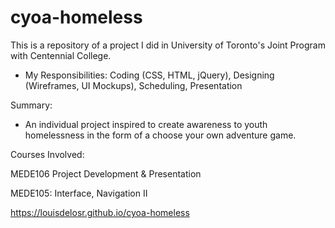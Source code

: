 # cyoa-homeless

This is a repository of a project I did in University of Toronto's Joint Program with Centennial College.

- My Responsibilities: Coding (CSS, HTML, jQuery), Designing (Wireframes, UI Mockups), Scheduling, Presentation

Summary:
- An individual project inspired to create awareness to youth homelessness in the form of a choose your own adventure game.

Courses Involved: 

MEDE106 Project Development & Presentation

MEDE105: Interface, Navigation II

https://louisdelosr.github.io/cyoa-homeless
